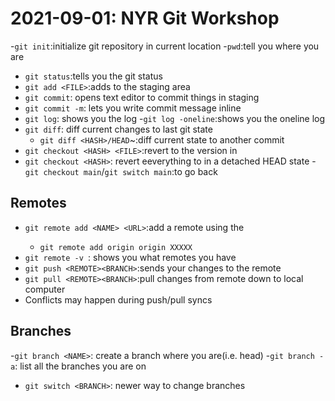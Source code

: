 
# 2021-09-01: NYR Git Workshop
-`git init`:initialize git repository in current location
	-`pwd`:tell you where you are
- `git status`:tells you the git status
- `git add <FILE>`:adds <FILE> to the staging area
- `git commit`: opens text editor to commit things in staging
- `git commit -m`: lets you write commit message inline
- `git log`: shows you the log
	-`git log -oneline`:shows you the oneline log
- `git diff`: diff current changes to last git state
	- `git diff <HASH>/HEAD`~<NUM>:diff current state to another commit 
- `git checkout <HASH> <FILE>`:revert <FILE> to the version in <HASH>
- `git checkout <HASH>`: revert eeverything to <HASH> in a detached HEAD state
	-`git checkout main`/`git switch main`:to go back
## Remotes

- `git remote add <NAME> <URL>`:add a remote <NAME> using the <URL>
	- `git remote add origin origin XXXXX`
- `git remote -v `: shows you what remotes you have
- `git push <REMOTE><BRANCH>`:sends your changes to the remote
- `git pull <REMOTE><BRANCH>`:pull changes from remote down to local computer <BRANCH>
- Conflicts may happen during push/pull syncs

## Branches
-`git branch <NAME>`: create a branch where you are(i.e. head)
-`git branch -a`: list all the branches you are on
- `git switch <BRANCH>`: newer way to change branches
